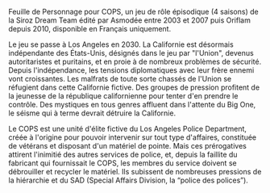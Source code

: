 Feuille de Personnage pour COPS, un jeu de rôle épisodique (4 saisons) de la Siroz Dream Team édité par Asmodée entre 2003 et 2007 puis Oriflam depuis 2010, disponible en Français uniquement.

Le jeu se passe à Los Angeles en 2030. La Californie est désormais indépendante des États-Unis, désignés dans le jeu par "l'Union", devenus autoritaristes et puritains, et en proie à de nombreux problèmes de sécurité. Depuis l'indépendance, les tensions diplomatiques avec leur frère ennemi vont croissantes. Les malfrats de toute sorte chassés de l'Union se réfugient dans cette Californie fictive. Des groupes de pression profitent de la jeunesse de la république californienne pour tenter d'en prendre le contrôle. Des mystiques en tous genres affluent dans l'attente du Big One, le séisme qui à terme devrait détruire la Californie.

Le COPS est une unité d'élite fictive du Los Angeles Police Department, créée à l'origine pour pouvoir intervenir sur tout type d'affaires, constituée de vétérans et disposant d'un matériel de pointe. Mais ces prérogatives attirent l'inimitié des autres services de police, et, depuis la faillite du fabricant qui fournissait le COPS, les membres du service doivent se débrouiller et recycler le matériel. Ils subissent de nombreuses pressions de la hiérarchie et du SAD (Special Affairs Division, la “police des polices”).
